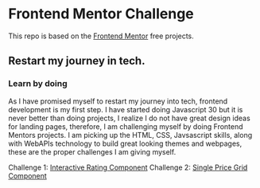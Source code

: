 # Frontend Mentor Challenge

This repo is based on the [Frontend Mentor](https://frontendmentor.io) free projects.

## Restart my journey in tech.
### Learn by doing
As I have promised myself to restart my journey into tech, frontend development is my first step. I have started doing Javascript 30 but it is never better than doing projects, I realize I do not have great design ideas for landing pages, therefore, I am challenging myself by doing Frontend Mentors projects.
I am picking up the HTML, CSS, Javsascript skills, along with WebAPIs technology to build great looking themes and webpages, these are the proper challenges I am giving myself.

Challenge 1: [Interactive Rating Component](https://dazzling-cocada-deb4f9.netlify.app/interactive-rating-component-main/)
Challenge 2: [Single Price Grid Component](https://dazzling-cocada-deb4f9.netlify.app/single-price-grid-component-master/)
